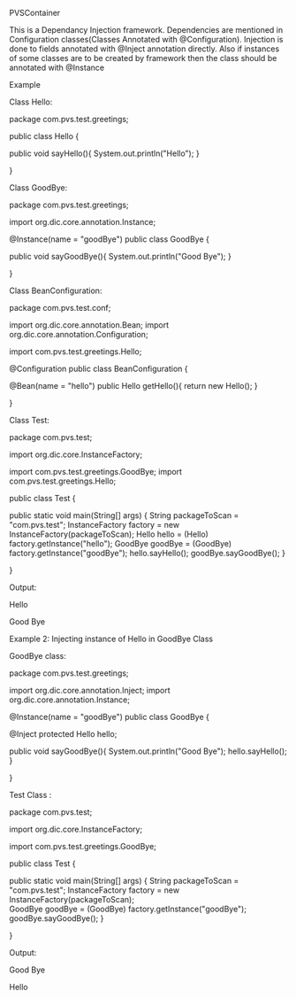 PVSContainer

This is a Dependancy Injection framework. Dependencies are mentioned in Configuration classes(Classes Annotated with @Configuration). Injection is done to fields annotated with @Inject annotation directly. Also if instances of some classes are to be created by framework then the class should be annotated with @Instance

Example

Class Hello:

package com.pvs.test.greetings;

 public class Hello {

public void sayHello(){
    System.out.println("Hello");
}

}

Class GoodBye:

package com.pvs.test.greetings;

import org.dic.core.annotation.Instance;

@Instance(name = "goodBye")
public class GoodBye {

public void sayGoodBye(){
    System.out.println("Good Bye");
}

}

Class BeanConfiguration:

package com.pvs.test.conf;

import org.dic.core.annotation.Bean;
import org.dic.core.annotation.Configuration;

import com.pvs.test.greetings.Hello;

@Configuration
public class BeanConfiguration {

@Bean(name = "hello")
public Hello getHello(){
    return new Hello();
}

} 

Class Test:

package com.pvs.test;

import org.dic.core.InstanceFactory;

import com.pvs.test.greetings.GoodBye;
import com.pvs.test.greetings.Hello;

public class Test {

public static void main(String[] args) {
    String packageToScan = "com.pvs.test";
    InstanceFactory factory = new InstanceFactory(packageToScan);
    Hello hello = (Hello) factory.getInstance("hello");
    GoodBye goodBye = (GoodBye) factory.getInstance("goodBye");
    hello.sayHello();
    goodBye.sayGoodBye();
}

}

Output:

Hello

Good Bye

Example 2: Injecting instance of Hello in GoodBye Class

GoodBye class:

package com.pvs.test.greetings;

import org.dic.core.annotation.Inject;
import org.dic.core.annotation.Instance;

@Instance(name = "goodBye")
public class GoodBye {

@Inject
protected Hello hello;

public void sayGoodBye(){
    System.out.println("Good Bye");
    hello.sayHello();
}

}

Test Class :

package com.pvs.test;

import org.dic.core.InstanceFactory;

import com.pvs.test.greetings.GoodBye;

public class Test {

public static void main(String[] args) {
    String packageToScan = "com.pvs.test";
    InstanceFactory factory = new InstanceFactory(packageToScan);       
    GoodBye goodBye = (GoodBye) factory.getInstance("goodBye");     
    goodBye.sayGoodBye();
}

}

Output:

Good Bye

Hello
